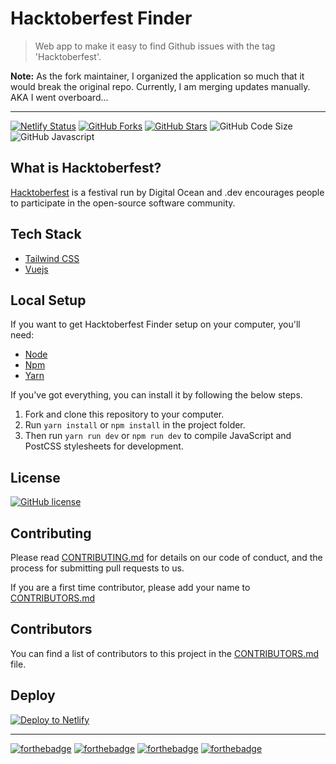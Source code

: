 # Hacktoberfest Finder

> Web app to make it easy to find Github issues with the tag 'Hacktoberfest'.

**Note:** As the fork maintainer, I organized the application so much that it would break the original repo. Currently, I am merging updates manually. AKA I went overboard...

---

[![Netlify Status](https://api.netlify.com/api/v1/badges/a71b1604-595b-4d9f-a7cc-ea7a55800225/deploy-status)](https://app.netlify.com/sites/hackerfest-finder-alt/deploys) [![GitHub Forks](https://img.shields.io/github/forks/damcclean/hacktoberfest-finder?logo=github&style=for-the-badge)](https://github.com/damcclean/hacktoberfest-finder/network/members) [![GitHub Stars](https://img.shields.io/github/stars/damcclean/hacktoberfest-finder?color=yellow&logo=github&style=for-the-badge)](https://github.com/damcclean/hacktoberfest-finder/stargazers) ![GitHub Code Size](https://img.shields.io/github/languages/code-size/adrianmejias/hacktoberfest-finder?style=for-the-badge&logo=docusign) ![GitHub Javascript](https://img.shields.io/github/languages/top/adrianmejias/hacktoberfest-finder?style=for-the-badge&logo=javascript)

## What is Hacktoberfest?

[Hacktoberfest](https://hacktoberfest.digitalocean.com/) is a festival run by Digital Ocean and .dev encourages people to participate in the open-source software community.

## Tech Stack

* [Tailwind CSS](http://tailwindcss.com)
* [Vuejs](https://vuejs.org/)

## Local Setup

If you want to get Hacktoberfest Finder setup on your computer, you'll need:

* [Node](https://nodejs.org/en/)
* [Npm](https://www.npmjs.com/)
* [Yarn](https://yarnpkg.com)

If you've got everything, you can install it by following the below steps.

1. Fork and clone this repository to your computer.
2. Run `yarn install` or `npm install` in the project folder.
3. Then run `yarn run dev` or `npm run dev` to compile JavaScript and PostCSS stylesheets for development.

## License

[![GitHub license](https://img.shields.io/github/license/damcclean/hacktoberfest-finder.svg?style=for-the-badge&logo=github)](LICENSE)

## Contributing

Please read [CONTRIBUTING.md](CONTRIBUTING.md) for details on our code of conduct, and the process for submitting pull requests to us.

If you are a first time contributor, please add your name to [CONTRIBUTORS.md](CONTRIBUTORS.md)

## Contributors

You can find a list of contributors to this project in the [CONTRIBUTORS.md](CONTRIBUTORS.md) file.

## Deploy

[![Deploy to Netlify](https://www.netlify.com/img/deploy/button.svg)](https://app.netlify.com/start/deploy?repository=https://github.com/adrianmejias/hacktoberfest-finder)

---

[![forthebadge](https://forthebadge.com/images/badges/built-with-love.svg)](https://forthebadge.com) [![forthebadge](https://forthebadge.com/images/badges/made-with-javascript.svg)](https://forthebadge.com) [![forthebadge](https://forthebadge.com/images/badges/makes-people-smile.svg)](https://forthebadge.com) [![forthebadge](https://forthebadge.com/images/badges/check-it-out.svg)](https://forthebadge.com)
